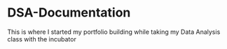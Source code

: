 # DSA-Documentation
This is where I started my portfolio building while taking my Data Analysis class with the incubator
